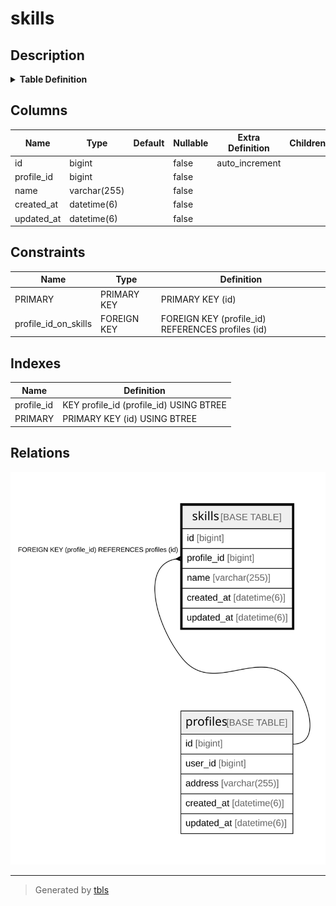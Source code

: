 # skills

## Description

<details>
<summary><strong>Table Definition</strong></summary>

```sql
CREATE TABLE `skills` (
  `id` bigint NOT NULL AUTO_INCREMENT,
  `profile_id` bigint NOT NULL,
  `name` varchar(255) COLLATE utf8mb4_general_ci NOT NULL,
  `created_at` datetime(6) NOT NULL,
  `updated_at` datetime(6) NOT NULL,
  PRIMARY KEY (`id`),
  KEY `profile_id` (`profile_id`),
  CONSTRAINT `profile_id_on_skills` FOREIGN KEY (`profile_id`) REFERENCES `profiles` (`id`) ON DELETE CASCADE
) ENGINE=InnoDB AUTO_INCREMENT=[Redacted by tbls] DEFAULT CHARSET=utf8mb4 COLLATE=utf8mb4_general_ci
```

</details>

## Columns

| Name | Type | Default | Nullable | Extra Definition | Children | Parents | Comment |
| ---- | ---- | ------- | -------- | ---------------- | -------- | ------- | ------- |
| id | bigint |  | false | auto_increment |  |  |  |
| profile_id | bigint |  | false |  |  | [profiles](profiles.md) |  |
| name | varchar(255) |  | false |  |  |  |  |
| created_at | datetime(6) |  | false |  |  |  |  |
| updated_at | datetime(6) |  | false |  |  |  |  |

## Constraints

| Name | Type | Definition |
| ---- | ---- | ---------- |
| PRIMARY | PRIMARY KEY | PRIMARY KEY (id) |
| profile_id_on_skills | FOREIGN KEY | FOREIGN KEY (profile_id) REFERENCES profiles (id) |

## Indexes

| Name | Definition |
| ---- | ---------- |
| profile_id | KEY profile_id (profile_id) USING BTREE |
| PRIMARY | PRIMARY KEY (id) USING BTREE |

## Relations

![er](skills.svg)

---

> Generated by [tbls](https://github.com/k1LoW/tbls)
